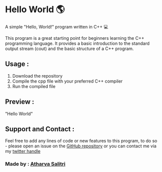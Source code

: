 # Hello World 🌎

A simple "Hello, World!" program written in C++ 💻

This program is a great starting point for beginners learning the C++ programming language. It provides a basic introduction to the standard output stream (cout) and the basic structure of a C++ program.

## Usage :
1. Download the repository
2. Compile the cpp file with your preferred C++ compiler
3. Run the compiled file

## Preview :
"Hello World"

## Support and Contact :
Feel free to add any lines of code or new features to this program, to do so - please open an issue on the [GitHub repository](https://github.com/yourusername/helloworld) 
or you can contact me via my [twitter handle](https://twitter.com/atharvas_twt)

### Made by : [Atharva Salitri](https://github.com/the-amazing-atharva)

